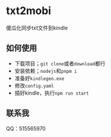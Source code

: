 # txt2mobi

傻瓜化同步txt文件到kindle

## 如何使用

- 下载项目；`git clone`或者`download`都行
- 安装依赖；`nodejs`和`pnpm i`
- 准备好`kindlegen.exe`
- 修改`config.yaml`
- 插好kindle，执行`npm run start`

## 联系我

QQ：515565970